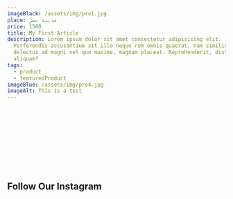 ```yaml
---
imageBlack: /assets/img/pro1.jpg
place: مدينة نصر
price: 1500
title: My First Article
description: Lorem ipsum dolor sit amet consectetur adipisicing elit.
  Perferendis accusantium sit illo neque rem omnis quaerat, nam similique vitae
  delectus ad magni vel quo maxime, magnam placeat. Reprehenderit, distinctio
  aliquam?
tags:
  - product
  - featuredProduct
imageBlue: /assets/img/pro4.jpg
imageAlt: This is a test
---
```



<section class="instagram-area">

    <div class="container-fluid">

        <div class="row">

            <div class="col-lg-12">

                <div class="section-title text-center">

                    <h2>Follow Our Instagram</h2>

                </div>

            </div>

        </div>

        <div class="row">

            <div class="col-lg-12 px-0">

                <div class="instagram-slider owl-carousel">

                    <div class="single-slide slide-1" style="background-image: url(/assets/img/pro1.jpg);">

                    </div>

                    <div class="single-slide slide-2" style="background-image: url(/assets/img/pro1.jpg);">

                    </div>

                    <div class="single-slide slide-3" style="background-image: url(/assets/img/pro1.jpg);">

                    </div>

                    <div class="single-slide slide-4" style="background-image: url(/assets/img/pro1.jpg);">

                    </div>

                    <div class="single-slide slide-5" style="background-image: url(/assets/img/pro1.jpg);">

                    </div>

                    <div class="single-slide slide-6" style="background-image: url(/assets/img/pro1.jpg);">

                    </div>

                </div>

            </div>

        </div>

    </div>

</section>